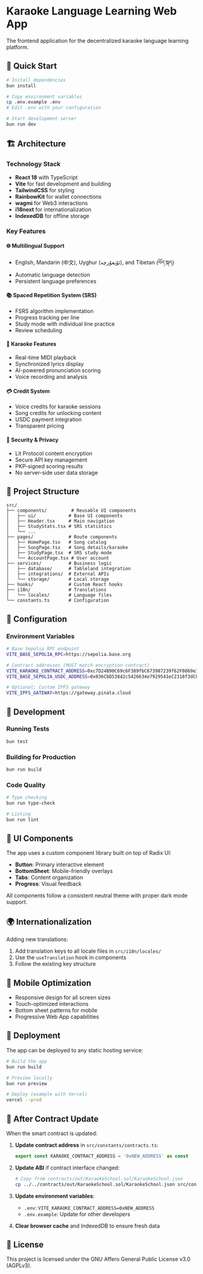 # Karaoke Language Learning Web App

The frontend application for the decentralized karaoke language learning platform.

## 🚀 Quick Start

```bash
# Install dependencies
bun install

# Copy environment variables
cp .env.example .env
# Edit .env with your configuration

# Start development server
bun run dev
```

## 🏗️ Architecture

### Technology Stack
- **React 18** with TypeScript
- **Vite** for fast development and building
- **TailwindCSS** for styling
- **RainbowKit** for wallet connections
- **wagmi** for Web3 interactions
- **i18next** for internationalization
- **IndexedDB** for offline storage

### Key Features

#### 🌐 Multilingual Support
- English, Mandarin (中文), Uyghur (ئۇيغۇرچە), and Tibetan (བོད་སྐད)
- Automatic language detection
- Persistent language preferences

#### 📚 Spaced Repetition System (SRS)
- FSRS algorithm implementation
- Progress tracking per line
- Study mode with individual line practice
- Review scheduling

#### 🎤 Karaoke Features
- Real-time MIDI playback
- Synchronized lyrics display
- AI-powered pronunciation scoring
- Voice recording and analysis

#### 💳 Credit System
- Voice credits for karaoke sessions
- Song credits for unlocking content
- USDC payment integration
- Transparent pricing

#### 🔐 Security & Privacy
- Lit Protocol content encryption
- Secure API key management
- PKP-signed scoring results
- No server-side user data storage

## 📁 Project Structure

```
src/
├── components/         # Reusable UI components
│   ├── ui/            # Base UI components
│   ├── Header.tsx     # Main navigation
│   ├── StudyStats.tsx # SRS statistics
│   └── ...
├── pages/             # Route components
│   ├── HomePage.tsx   # Song catalog
│   ├── SongPage.tsx   # Song details/karaoke
│   ├── StudyPage.tsx  # SRS study mode
│   └── AccountPage.tsx # User account
├── services/          # Business logic
│   ├── database/      # Tableland integration
│   ├── integrations/  # External APIs
│   └── storage/       # Local storage
├── hooks/             # Custom React hooks
├── i18n/              # Translations
│   └── locales/       # Language files
└── constants.ts       # Configuration
```

## 🔧 Configuration

### Environment Variables

```bash
# Base Sepolia RPC endpoint
VITE_BASE_SEPOLIA_RPC=https://sepolia.base.org

# Contract addresses (MUST match encryption contract)
VITE_KARAOKE_CONTRACT_ADDRESS=0xc7D24B90C69c6F389fbC673987239f62F0869e3a
VITE_BASE_SEPOLIA_USDC_ADDRESS=0x036CbD53842c5426634e7929541eC2318f3dCF7e

# Optional: Custom IPFS gateway
VITE_IPFS_GATEWAY=https://gateway.pinata.cloud
```

## 🧪 Development

### Running Tests
```bash
bun test
```

### Building for Production
```bash
bun run build
```

### Code Quality
```bash
# Type checking
bun run type-check

# Linting
bun run lint
```

## 🎨 UI Components

The app uses a custom component library built on top of Radix UI:
- **Button**: Primary interactive element
- **BottomSheet**: Mobile-friendly overlays
- **Tabs**: Content organization
- **Progress**: Visual feedback

All components follow a consistent neutral theme with proper dark mode support.

## 🌍 Internationalization

Adding new translations:
1. Add translation keys to all locale files in `src/i18n/locales/`
2. Use the `useTranslation` hook in components
3. Follow the existing key structure

## 📱 Mobile Optimization

- Responsive design for all screen sizes
- Touch-optimized interactions
- Bottom sheet patterns for mobile
- Progressive Web App capabilities

## 🚀 Deployment

The app can be deployed to any static hosting service:

```bash
# Build the app
bun run build

# Preview locally
bun run preview

# Deploy (example with Vercel)
vercel --prod
```

## 🔄 After Contract Update

When the smart contract is updated:

1. **Update contract address** in `src/constants/contracts.ts`:
   ```typescript
   export const KARAOKE_CONTRACT_ADDRESS = '0xNEW_ADDRESS' as const
   ```

2. **Update ABI** if contract interface changed:
   ```bash
   # Copy from contracts/out/KaraokeSchool.sol/KaraokeSchool.json
   cp ../../contracts/out/KaraokeSchool.sol/KaraokeSchool.json src/constants/abi/
   ```

3. **Update environment variables**:
   - `.env`: `VITE_KARAOKE_CONTRACT_ADDRESS=0xNEW_ADDRESS`
   - `.env.example`: Update for other developers

4. **Clear browser cache** and IndexedDB to ensure fresh data

## 📄 License

This project is licensed under the GNU Affero General Public License v3.0 (AGPLv3).